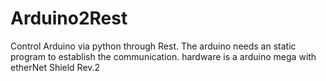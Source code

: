 # Arduino2Rest
Control Arduino via python through Rest. The arduino needs an static program to establish the communication. hardware is a arduino mega with etherNet Shield Rev.2 
